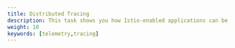 ```yaml
---
title: Distributed Tracing
description: This task shows you how Istio-enabled applications can be configured to collect trace spans.
weight: 10
keywords: [telemetry,tracing]
---
```

